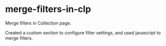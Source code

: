 # merge-filters-in-clp

Merge filters in Collection page.

Created a custom section to configure filter settings, and used javascript to merge filters.